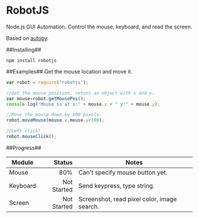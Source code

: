 RobotJS
========

Node.js GUI Automation. Control the mouse, keyboard, and read the screen.

Based on [autopy](https://github.com/msanders/autopy). 

##Installing##
```
npm install robotjs
```

##Examples##
Get the mouse location and move it. 

```JavaScript
var robot = require("robotjs");

//Get the mouse position, retuns an object with x and y. 
var mouse=robot.getMousePos();
console.log("Mouse is at x:" + mouse.x + " y:" + mouse.y);

//Move the mouse down by 100 pixels.
robot.moveMouse(mouse.x,mouse.y+100);

//Left click!
robot.mouseClick();
```
##Progress##

| Module        | Status        | Notes   |
| ------------- |-------------: | ------- |
| Mouse         | 80%           | Can't specify mouse button yet.       |
| Keyboard      | Not Started   | Send keypress, type string.        |
| Screen        | Not Started   | Screenshot, read pixel color, image search.        |
